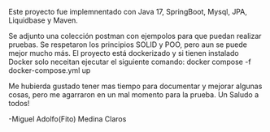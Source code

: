 Este proyecto fue implemnentado con Java 17, SpringBoot, Mysql, JPA, Liquidbase y Maven. 

Se adjunto una colección postman con ejempolos para que puedan realizar pruebas. 
Se respetaron los principios SOLID y POO, pero aun se puede mejor mucho más.
El proyecto está dockerizado y si tienen instalado Docker solo neceitan ejecutar el siguiente comando:
docker compose -f docker-compose.yml up

Me hubierda gustado tener mas tiempo para documentar y mejorar algunas cosas, pero me agarraron en un mal momento para la prueba.
Un Saludo a todos!

-Miguel Adolfo(Fito) Medina Claros